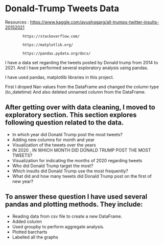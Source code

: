 # Donald-Trump Tweets Data

Resources : https://www.kaggle.com/ayushggarg/all-trumps-twitter-insults-20152021

            https://stackoverflow.com/
            
            https://matplotlib.org/
            
            https://pandas.pydata.org/docs/
            
            

I have a data set regarding the tweets posted by Donald trump from 2014 to 2021. And I have performed several  exploratory analysis using pandas.

I have used pandas, matplotlib libraries in this project.

First I droped Nan values from the DataFrame and changed the column type (to_datetime)
And also deleted unnamed column from the DataFrame.

## After getting over with data cleaning, I moved to exploratory section. This section explores following question related to the data.

- In which year did Donald Trump post the most tweets? 
- Adding new columns for month and year
- Visualization of the tweets over the years 
- IN 2020 , IN WHICH MONTH DID DONALD TRUMP POST THE MOST TWEETS? 
- Visualization for indicating the months of 2020 regarding tweets
- Who did Donald Trump target the most?
- Which insults did Donald Trump use the most frequently?
- What did and how many tweets did Donald Trump post on the first of new year? 

## To answer these question I have used several pandas and plotting methods. They include:

- Reading data from csv file to create a new DataFrame.
- Added column
- Used groupby to perform aggregate analysis.
- Plotted barcharts
- Labelled all the graphs
